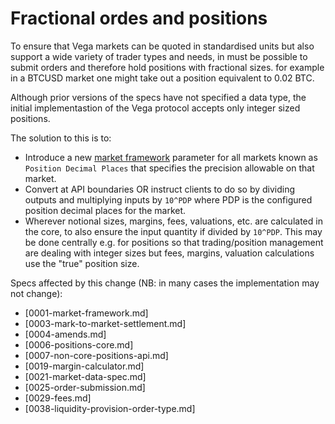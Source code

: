 # Fractional ordes and positions

To ensure that Vega markets can be quoted in standardised units but also support a wide variety of trader types and needs, in must be possible to submit orders and therefore hold positions with fractional sizes. for example in a BTCUSD market one might take out a position equivalent to 0.02 BTC.

Although prior versions of the specs have not specified a data type, the initial implementastion of the Vega protocol accepts only integer sized positions.

The solution to this is to:

* Introduce a new [market framework](0001-market-framework.md) parameter for all markets known as `Position Decimal Places` that specifies the precision allowable on that market. 
* Convert at API boundaries OR instruct clients to do so by dividing outputs and multiplying inputs by `10^PDP` where PDP is the configured position decimal places for the market.
* Wherever notional sizes, margins, fees, valuations, etc. are calculated in the core, to also ensure the input quantity if divided by `10^PDP`. This may be done centrally e.g. for positions so that trading/position management are dealing with integer sizes but fees, margins, valuation calculations use the "true" position size.


Specs affected by this change (NB: in many cases the implementation may not change):

- [0001-market-framework.md]
- [0003-mark-to-market-settlement.md]
- [0004-amends.md]
- [0006-positions-core.md]
- [0007-non-core-positions-api.md]
- [0019-margin-calculator.md]
- [0021-market-data-spec.md]
- [0025-order-submission.md]
- [0029-fees.md]
- [0038-liquidity-provision-order-type.md]